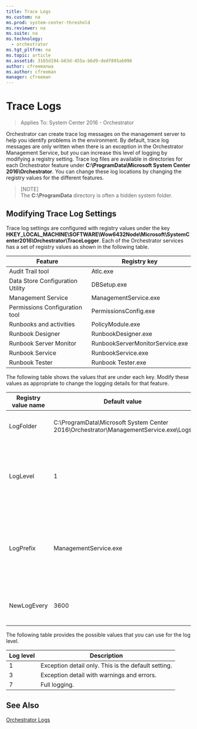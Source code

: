 ```yaml
---
title: Trace Logs
ms.custom: na
ms.prod: system-center-threshold
ms.reviewer: na
ms.suite: na
ms.technology:
  - orchestrator
ms.tgt_pltfrm: na
ms.topic: article
ms.assetid: 3165d194-b63d-455a-b6d9-dedf895ab096
author: cfreemanwa
ms.author: cfreeman
manager: cfreeman
---
```

# Trace Logs

>Applies To: System Center 2016 - Orchestrator

Orchestrator can create trace log messages on the management server to help you identify problems in the environment. By default, trace log messages are only written when there is an exception in the Orchestrator Management Service, but you can increase this level of logging by modifying a registry setting. Trace log files are available in directories for each Orchestrator feature under **C:\\ProgramData\\Microsoft System Center 2016\\Orchestrator**. You can change these log locations by changing the registry values for the different features.  

> [NOTE]  
> The **C:\\ProgramData** directory is often a hidden system folder.  

## Modifying Trace Log Settings  
Trace log settings are configured with registry values under the key **HKEY\_LOCAL\_MACHINE\\SOFTWARE\\Wow6432Node\\Microsoft\\SystemCenter2016\\Orchestrator\\TraceLogger**. Each of the Orchestrator services has a set of registry values as shown in the following table.  

|Feature|Registry key|  
|-----------|----------------|  
|Audit Trail tool|Atlc.exe|  
|Data Store Configuration Utility|DBSetup.exe|  
|Management Service|ManagementService.exe|  
|Permissions Configuration tool|PermissionsConfig.exe|  
|Runbooks and activities|PolicyModule.exe|  
|Runbook Designer|RunbookDesigner.exe|  
|Runbook Server Monitor|RunbookServerMonitorService.exe|  
|Runbook Service|RunbookService.exe|  
|Runbook Tester|Runbook Tester.exe|  

The following table shows the values that are under each key. Modify these values as appropriate to change the logging details for that feature.  

|Registry value name|Default value|Description|  
|-----------------------|-----------------|---------------|  
|LogFolder|C:\\ProgramData\\Microsoft System Center 2016\\Orchestrator\\ManagementService.exe\\Logs|Location where trace logs are stored.|  
|LogLevel|1|Level of detail of information that is logged. Possible values are in the table below.|  
|LogPrefix|ManagementService.exe|Prefix of the log file name. This prefix is followed by the date and time when the log file is created.|  
|NewLogEvery|3600|Number of seconds until a new log file is created.|  

The following table provides the possible values that you can use for the log level.  

|Log level|Description|  
|-------------|---------------|  
|1|Exception detail only. This is the default setting.|  
|3|Exception detail with warnings and errors.|  
|7|Full logging.|  

## See Also  
[Orchestrator Logs](~/orchestrator/orchestrator-logs.md)  
